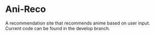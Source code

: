 # Ani-Reco

A recommendation site that recommends anime based on user input.
Current code can be found in the develop branch.
